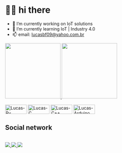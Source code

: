 #  👋🏻 hi there


- 🔭 I’m currently working on IoT solutions
- 🌱 I’m currently learning IoT | Industry 4.0
- 📫 email: lucasbf09@yahoo.com.br 

<div>
  <a href="https://github.com/LucasBf22">
    <img height="180em" src="https://github-readme-stats.vercel.app/api?username=LucasBf22&show_icons=true&theme=github_dark&count_private=true"/>
    <img height="180em" src="https://github-readme-stats.vercel.app/api/top-langs/?username=LucasBf22&theme=github_dark&count_private=true"/>
  </a>
</div>
  
<div style="display: inline_block"><br>
  <img aling="center" alt="Lucas-Py" height="30" width="70" src="https://cdn.jsdelivr.net/gh/devicons/devicon/icons/python/python-original.svg"/>
  <img aling="center" alt="Lucas-C" height="30" width="70" src="https://cdn.jsdelivr.net/gh/devicons/devicon/icons/c/c-original.svg"/>
  <img aling="center" alt="Lucas-C++" height="30" width="70" src="https://cdn.jsdelivr.net/gh/devicons/devicon/icons/cplusplus/cplusplus-original.svg"/>
  <img aling="center" alt="Lucas-Arduino" height="30" width="70" src="https://cdn.jsdelivr.net/gh/devicons/devicon/icons/arduino/arduino-original.svg"/>
</div>
       <h2> Social network </h2>
<div style="display: inline_block"><br>
  <a href="https://www.linkedin.com/in/lucas-batista-06507420b"; target="_blank">
  <img src="https://img.shields.io/badge/LinkedIn-0077B5?style=for-the-badge&logo=linkedin&logoColor=white"/>
  </a>
  <a href="https://www.instagram.com/lucasbatistaf40/" ;target="_blank">
  <img src="https://img.shields.io/badge/Instagram-E4405F?style=for-the-badge&logo=instagram&logoColor=white"/>
  </a>
  <a href="mailto:lucasbf09@yahoo.com.br" ;target="_blank">
  <img src="https://img.shields.io/badge/Gmail-D14836?style=for-the-badge&logo=gmail&logoColor=white"/>
  </a>
</div>
  


<!--
**LucasBf22/LucasBf22** is a ✨ _special_ ✨ repository because its `README.md` (this file) appears on your GitHub profile.

Here are some ideas to get you started:


-->
